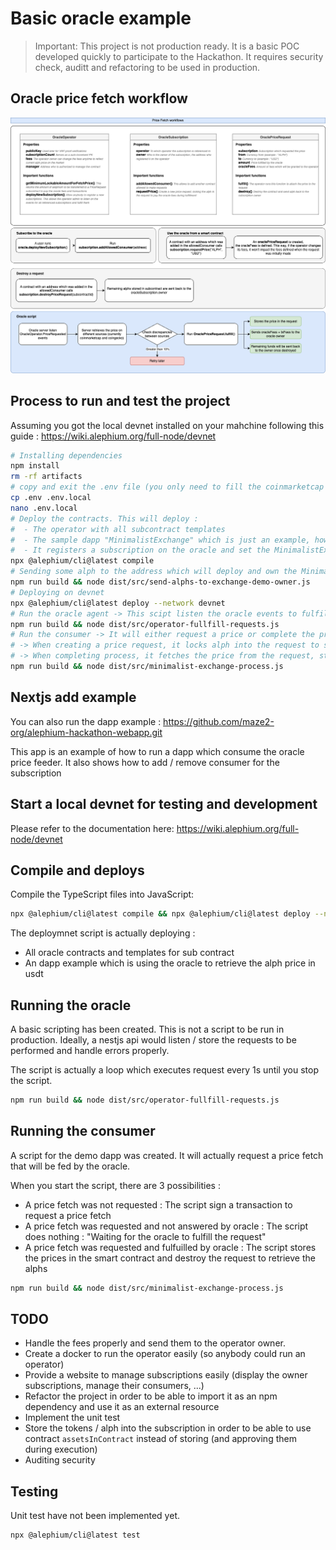 # Basic oracle example

> Important: This project is not production ready. It is a basic POC developed quickly to participate to the Hackathon. It requires security check, auditt and refactoring to be used in production.

## Oracle price fetch workflow

![Diagram](doc/images/price-fetch-workflow.png)

## Process to run and test the project

Assuming you got the local devnet installed on your mahchine following this guide : <https://wiki.alephium.org/full-node/devnet>

```bash
# Installing dependencies
npm install
rm -rf artifacts
# copy and exit the .env file (you only need to fill the coinmarketcap id to retrieve prices)
cp .env .env.local
nano .env.local
# Deploy the contracts. This will deploy : 
#  - The operator with all subcontract templates
#  - The sample dapp "MinimalistExchange" which is just an example, how to retrieve prices from the oracle
#  - It registers a subscription on the oracle and set the MinimalistExchange contract as a legit consumer
npx @alephium/cli@latest compile
# Sending some alph to the address which will deploy and own the MinimalistExchange contract
npm run build && node dist/src/send-alphs-to-exchange-demo-owner.js
# Deploying on devnet
npx @alephium/cli@latest deploy --network devnet
# Run the oracle agent -> This scipt listen the oracle events to fulfill requests as soon as they come
npm run build && node dist/src/operator-fullfill-requests.js
# Run the consumer -> It will either request a price or complete the process based on contract state
# -> When creating a price request, it locks alph into the request to store the contract and pay the oracle fees
# -> When completing process, it fetches the price from the request, stores it in itself, remove the subcontract and get the fees back (deducing the fees which were sent to the operator)
npm run build && node dist/src/minimalist-exchange-process.js
```

## Nextjs add example

You can also run the dapp example : https://github.com/maze2-org/alephium-hackathon-webapp.git

This app is an example of how to run a dapp which consume the oracle price feeder.
It also shows how to add / remove consumer for the subscription




## Start a local devnet for testing and development

Please refer to the documentation here: <https://wiki.alephium.org/full-node/devnet>

## Compile and deploys

Compile the TypeScript files into JavaScript:

```bash
npx @alephium/cli@latest compile && npx @alephium/cli@latest deploy --network devnet
```

The deploymnet script is actually deploying :

* All oracle contracts and templates for sub contract
* An dapp example which is using the oracle to retrieve the alph price in usdt

## Running the oracle

A basic scripting has been created. This is not a script to be run in production.
Ideally, a nestjs api would listen / store the requests to be performed and handle errors properly.

The script is actually a loop which executes request every 1s until you stop the script.

```bash
npm run build && node dist/src/operator-fullfill-requests.js
```

## Running the consumer

A script for the demo dapp was created. It will actually request a price fetch that will be fed by the oracle.

When you start the script, there are 3 possibilities :

* A price fetch was not requested : The script sign a transaction to request a price fetch
* A price fetch was requested and not answered by oracle : The script does nothing : "Waiting for the oracle to fulfill the request"
* A price fetch was requested and fulfuilled by oracle : The script stores the prices in the smart contract and destroy the request to retrieve the alphs

```bash
npm run build && node dist/src/minimalist-exchange-process.js
```

## TODO

* Handle the fees properly and send them to the operator owner.
* Create a docker to run the operator easily (so anybody could run an operator)
* Provide a website to manage subscriptions easily (display the owner subscriptions, manage their consumers, ...)
* Refactor the project in order to be able to import it as an npm dependency and use it as an external resource
* Implement the unit test
* Store the tokens / alph into the subscription in order to be able to use contract `assetsInContract` instead of storing (and approving them during execution)
* Auditing security

## Testing

Unit test have not been implemented yet.

```bash
npx @alephium/cli@latest test
```
